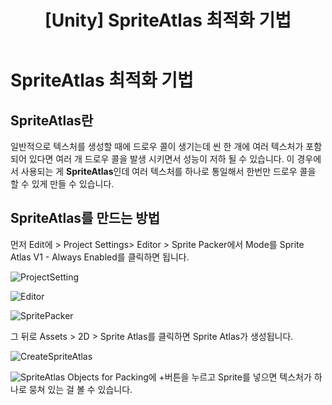 ﻿---
layout: single
title: "[Unity] SpriteAtlas 최적화 기법"
categories: Unity
tag: [Unity, 최적화]
author_profile: false
---

# SpriteAtlas 최적화 기법

## SpriteAtlas란

일반적으로 텍스처를 생성할 때에 드로우 콜이 생기는데 씬 한 개에 여러 텍스처가 포함 되어 있다면 여러 개 드로우 콜을 발생 시키면서 성능이 저하 될 수 있습니다.
이 경우에서 사용되는 게 **SpriteAtlas**인데 
여러 텍스처를 하나로 통일해서 한번만 드로우 콜을 할 수 있게 만들 수 있습니다.

## SpriteAtlas를 만드는 방법

먼저
Edit에 > Project Settings> Editor > Sprite Packer에서 Mode를 Sprite Atlas V1 - Always Enabled를 클릭하면 됩니다.

![ProjectSetting](https://github.com/cumic06/cumic06/assets/92432064/cc8d4b93-0b2a-43ed-8567-822533f10d05)

![Editor](https://github.com/cumic06/cumic06/assets/92432064/cb6e3c94-dd26-45ef-8b7b-426ab923d484)

![SpritePacker](https://github.com/cumic06/cumic06/assets/92432064/4133dd31-cb83-47a6-b477-a2e3dd754630)


그 뒤로 Assets > 2D > Sprite Atlas를 클릭하면 Sprite Atlas가 생성됩니다.

![CreateSpriteAtlas](https://github.com/cumic06/cumic06/assets/92432064/c7084b2a-5d7e-4aff-b27b-fb56c9c404da)

![SpriteAtlas](https://github.com/cumic06/cumic06/assets/92432064/032807e5-bafd-466f-938b-525e85eec099)
Objects for Packing에 +버튼을 누르고 Sprite를 넣으면 텍스처가 하나로 뭉쳐 있는 걸 볼 수 있습니다.
